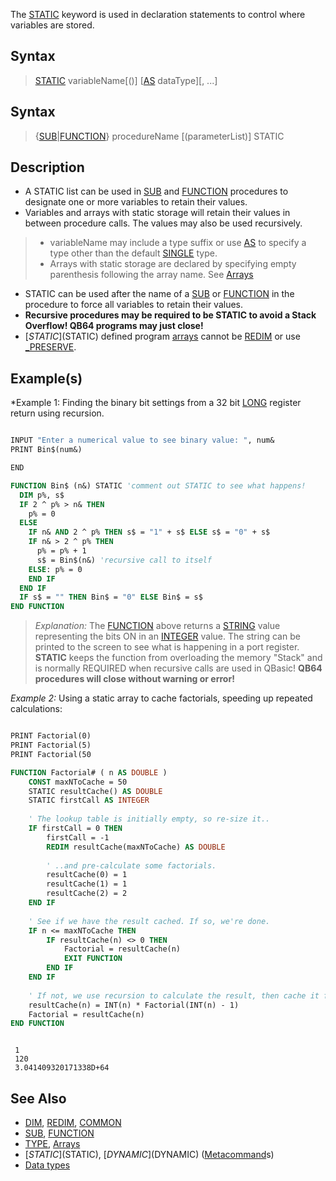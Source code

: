The [STATIC](STATIC) keyword is used in declaration statements to control where variables are stored.

## Syntax

> [STATIC](STATIC) variableName[()] [[AS](AS) dataType][, ...]

## Syntax

> {[SUB](SUB)|[FUNCTION](FUNCTION)} procedureName [(parameterList)] STATIC

## Description

* A STATIC list can be used in [SUB](SUB) and [FUNCTION](FUNCTION) procedures to designate one or more variables to retain their values. 
* Variables and arrays with static storage will retain their values in between procedure calls. The values may also be used recursively.
> * variableName may include a type suffix or use [AS](AS) to specify a type other than the default [SINGLE](SINGLE) type.
> * Arrays with static storage are declared by specifying empty parenthesis following the array name. See [Arrays](Arrays)
* STATIC can be used after the name of a [SUB](SUB) or [FUNCTION](FUNCTION) in the procedure to force all variables to retain their values.
* **Recursive procedures may be required to be STATIC to avoid a Stack Overflow! QB64 programs may just close!**
* [$STATIC]($STATIC) defined program [arrays](arrays) cannot be [REDIM](REDIM) or use [_PRESERVE](_PRESERVE).

## Example(s)

*Example 1: Finding the binary bit settings from a 32 bit [LONG](LONG) register return using recursion.

```vb

INPUT "Enter a numerical value to see binary value: ", num&
PRINT Bin$(num&)

END

FUNCTION Bin$ (n&) STATIC 'comment out STATIC to see what happens!
  DIM p%, s$
  IF 2 ^ p% > n& THEN
    p% = 0
  ELSE
    IF n& AND 2 ^ p% THEN s$ = "1" + s$ ELSE s$ = "0" + s$
    IF n& > 2 ^ p% THEN
      p% = p% + 1
      s$ = Bin$(n&) 'recursive call to itself
    ELSE: p% = 0
    END IF
  END IF
  IF s$ = "" THEN Bin$ = "0" ELSE Bin$ = s$
END FUNCTION 

```

> *Explanation:* The [FUNCTION](FUNCTION) above returns a [STRING](STRING) value representing the bits ON in an [INTEGER](INTEGER) value. The string can be printed to the screen to see what is happening in a port register. **STATIC** keeps the function from overloading the memory "Stack" and is normally REQUIRED when recursive calls are used in QBasic! **QB64 procedures will close without warning or error!**

*Example 2:* Using a static array to cache factorials, speeding up repeated calculations:

```vb

PRINT Factorial(0)
PRINT Factorial(5)
PRINT Factorial(50

FUNCTION Factorial# ( n AS DOUBLE )
    CONST maxNToCache = 50
    STATIC resultCache() AS DOUBLE
    STATIC firstCall AS INTEGER
    
    ' The lookup table is initially empty, so re-size it..
    IF firstCall = 0 THEN
        firstCall = -1
        REDIM resultCache(maxNToCache) AS DOUBLE
        
        ' ..and pre-calculate some factorials.
        resultCache(0) = 1
        resultCache(1) = 1
        resultCache(2) = 2
    END IF
    
    ' See if we have the result cached. If so, we're done.
    IF n <= maxNToCache THEN
        IF resultCache(n) <> 0 THEN
            Factorial = resultCache(n)
            EXIT FUNCTION
        END IF
    END IF
    
    ' If not, we use recursion to calculate the result, then cache it for later use:
    resultCache(n) = INT(n) * Factorial(INT(n) - 1)
    Factorial = resultCache(n)
END FUNCTION

```

```text

 1
 120
 3.041409320171338D+64

```

## See Also

* [DIM](DIM), [REDIM](REDIM), [COMMON](COMMON)
* [SUB](SUB), [FUNCTION](FUNCTION)
* [TYPE](TYPE), [Arrays](Arrays)
* [$STATIC]($STATIC), [$DYNAMIC]($DYNAMIC) ([Metacommand](Metacommand)s)
* [Data types](Data-types)

